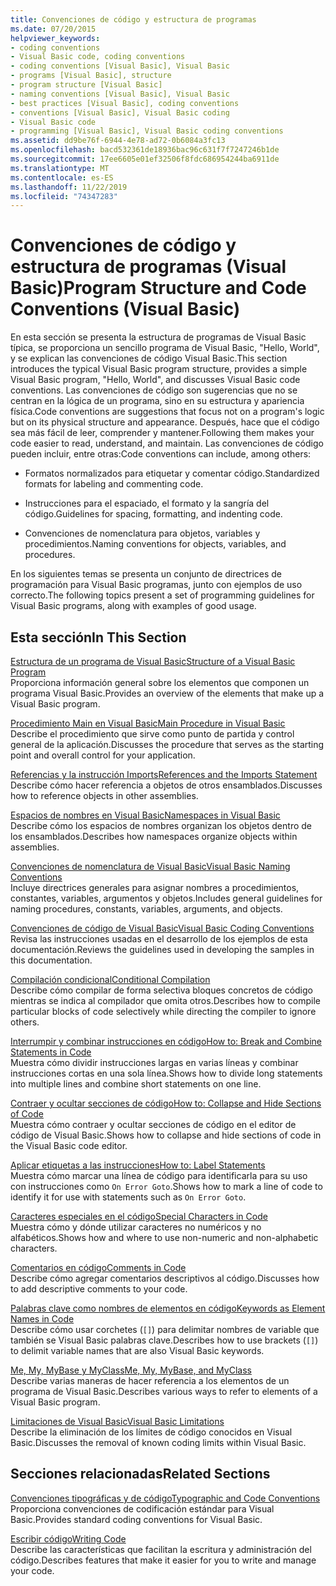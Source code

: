 ```yaml
---
title: Convenciones de código y estructura de programas
ms.date: 07/20/2015
helpviewer_keywords:
- coding conventions
- Visual Basic code, coding conventions
- coding conventions [Visual Basic], Visual Basic
- programs [Visual Basic], structure
- program structure [Visual Basic]
- naming conventions [Visual Basic], Visual Basic
- best practices [Visual Basic], coding conventions
- conventions [Visual Basic], Visual Basic coding
- Visual Basic code
- programming [Visual Basic], Visual Basic coding conventions
ms.assetid: dd9be76f-6944-4e78-ad72-0b6084a3fc13
ms.openlocfilehash: bacd532361de18936bac96c631f7f7247246b1de
ms.sourcegitcommit: 17ee6605e01ef32506f8fdc686954244ba6911de
ms.translationtype: MT
ms.contentlocale: es-ES
ms.lasthandoff: 11/22/2019
ms.locfileid: "74347283"
---
```

# <a name="program-structure-and-code-conventions-visual-basic"></a><span data-ttu-id="c21b0-102">Convenciones de código y estructura de programas (Visual Basic)</span><span class="sxs-lookup"><span data-stu-id="c21b0-102">Program Structure and Code Conventions (Visual Basic)</span></span>
<span data-ttu-id="c21b0-103">En esta sección se presenta la estructura de programas de Visual Basic típica, se proporciona un sencillo programa de Visual Basic, "Hello, World", y se explican las convenciones de código Visual Basic.</span><span class="sxs-lookup"><span data-stu-id="c21b0-103">This section introduces the typical Visual Basic program structure, provides a simple Visual Basic program, "Hello, World", and discusses Visual Basic code conventions.</span></span> <span data-ttu-id="c21b0-104">Las convenciones de código son sugerencias que no se centran en la lógica de un programa, sino en su estructura y apariencia física.</span><span class="sxs-lookup"><span data-stu-id="c21b0-104">Code conventions are suggestions that focus not on a program's logic but on its physical structure and appearance.</span></span> <span data-ttu-id="c21b0-105">Después, hace que el código sea más fácil de leer, comprender y mantener.</span><span class="sxs-lookup"><span data-stu-id="c21b0-105">Following them makes your code easier to read, understand, and maintain.</span></span> <span data-ttu-id="c21b0-106">Las convenciones de código pueden incluir, entre otras:</span><span class="sxs-lookup"><span data-stu-id="c21b0-106">Code conventions can include, among others:</span></span>  
  
- <span data-ttu-id="c21b0-107">Formatos normalizados para etiquetar y comentar código.</span><span class="sxs-lookup"><span data-stu-id="c21b0-107">Standardized formats for labeling and commenting code.</span></span>  
  
- <span data-ttu-id="c21b0-108">Instrucciones para el espaciado, el formato y la sangría del código.</span><span class="sxs-lookup"><span data-stu-id="c21b0-108">Guidelines for spacing, formatting, and indenting code.</span></span>  
  
- <span data-ttu-id="c21b0-109">Convenciones de nomenclatura para objetos, variables y procedimientos.</span><span class="sxs-lookup"><span data-stu-id="c21b0-109">Naming conventions for objects, variables, and procedures.</span></span>  
  
 <span data-ttu-id="c21b0-110">En los siguientes temas se presenta un conjunto de directrices de programación para Visual Basic programas, junto con ejemplos de uso correcto.</span><span class="sxs-lookup"><span data-stu-id="c21b0-110">The following topics present a set of programming guidelines for Visual Basic programs, along with examples of good usage.</span></span>  
  
## <a name="in-this-section"></a><span data-ttu-id="c21b0-111">Esta sección</span><span class="sxs-lookup"><span data-stu-id="c21b0-111">In This Section</span></span>  
 [<span data-ttu-id="c21b0-112">Estructura de un programa de Visual Basic</span><span class="sxs-lookup"><span data-stu-id="c21b0-112">Structure of a Visual Basic Program</span></span>](../../../visual-basic/programming-guide/program-structure/structure-of-a-visual-basic-program.md)  
 <span data-ttu-id="c21b0-113">Proporciona información general sobre los elementos que componen un programa Visual Basic.</span><span class="sxs-lookup"><span data-stu-id="c21b0-113">Provides an overview of the elements that make up a Visual Basic program.</span></span>  
  
 [<span data-ttu-id="c21b0-114">Procedimiento Main en Visual Basic</span><span class="sxs-lookup"><span data-stu-id="c21b0-114">Main Procedure in Visual Basic</span></span>](../../../visual-basic/programming-guide/program-structure/main-procedure.md)  
 <span data-ttu-id="c21b0-115">Describe el procedimiento que sirve como punto de partida y control general de la aplicación.</span><span class="sxs-lookup"><span data-stu-id="c21b0-115">Discusses the procedure that serves as the starting point and overall control for your application.</span></span>  
  
 [<span data-ttu-id="c21b0-116">Referencias y la instrucción Imports</span><span class="sxs-lookup"><span data-stu-id="c21b0-116">References and the Imports Statement</span></span>](../../../visual-basic/programming-guide/program-structure/references-and-the-imports-statement.md)  
 <span data-ttu-id="c21b0-117">Describe cómo hacer referencia a objetos de otros ensamblados.</span><span class="sxs-lookup"><span data-stu-id="c21b0-117">Discusses how to reference objects in other assemblies.</span></span>  
  
 [<span data-ttu-id="c21b0-118">Espacios de nombres en Visual Basic</span><span class="sxs-lookup"><span data-stu-id="c21b0-118">Namespaces in Visual Basic</span></span>](../../../visual-basic/programming-guide/program-structure/namespaces.md)  
 <span data-ttu-id="c21b0-119">Describe cómo los espacios de nombres organizan los objetos dentro de los ensamblados.</span><span class="sxs-lookup"><span data-stu-id="c21b0-119">Describes how namespaces organize objects within assemblies.</span></span>  
  
 [<span data-ttu-id="c21b0-120">Convenciones de nomenclatura de Visual Basic</span><span class="sxs-lookup"><span data-stu-id="c21b0-120">Visual Basic Naming Conventions</span></span>](../../../visual-basic/programming-guide/program-structure/naming-conventions.md)  
 <span data-ttu-id="c21b0-121">Incluye directrices generales para asignar nombres a procedimientos, constantes, variables, argumentos y objetos.</span><span class="sxs-lookup"><span data-stu-id="c21b0-121">Includes general guidelines for naming procedures, constants, variables, arguments, and objects.</span></span>  
  
 [<span data-ttu-id="c21b0-122">Convenciones de código de Visual Basic</span><span class="sxs-lookup"><span data-stu-id="c21b0-122">Visual Basic Coding Conventions</span></span>](../../../visual-basic/programming-guide/program-structure/coding-conventions.md)  
 <span data-ttu-id="c21b0-123">Revisa las instrucciones usadas en el desarrollo de los ejemplos de esta documentación.</span><span class="sxs-lookup"><span data-stu-id="c21b0-123">Reviews the guidelines used in developing the samples in this documentation.</span></span>  
  
 [<span data-ttu-id="c21b0-124">Compilación condicional</span><span class="sxs-lookup"><span data-stu-id="c21b0-124">Conditional Compilation</span></span>](../../../visual-basic/programming-guide/program-structure/conditional-compilation.md)  
 <span data-ttu-id="c21b0-125">Describe cómo compilar de forma selectiva bloques concretos de código mientras se indica al compilador que omita otros.</span><span class="sxs-lookup"><span data-stu-id="c21b0-125">Describes how to compile particular blocks of code selectively while directing the compiler to ignore others.</span></span>  
  
 [<span data-ttu-id="c21b0-126">Interrumpir y combinar instrucciones en código</span><span class="sxs-lookup"><span data-stu-id="c21b0-126">How to: Break and Combine Statements in Code</span></span>](../../../visual-basic/programming-guide/program-structure/how-to-break-and-combine-statements-in-code.md)  
 <span data-ttu-id="c21b0-127">Muestra cómo dividir instrucciones largas en varias líneas y combinar instrucciones cortas en una sola línea.</span><span class="sxs-lookup"><span data-stu-id="c21b0-127">Shows how to divide long statements into multiple lines and combine short statements on one line.</span></span>  
  
 [<span data-ttu-id="c21b0-128">Contraer y ocultar secciones de código</span><span class="sxs-lookup"><span data-stu-id="c21b0-128">How to: Collapse and Hide Sections of Code</span></span>](../../../visual-basic/programming-guide/program-structure/how-to-collapse-and-hide-sections-of-code.md)  
 <span data-ttu-id="c21b0-129">Muestra cómo contraer y ocultar secciones de código en el editor de código de Visual Basic.</span><span class="sxs-lookup"><span data-stu-id="c21b0-129">Shows how to collapse and hide sections of code in the Visual Basic code editor.</span></span>  
  
 [<span data-ttu-id="c21b0-130">Aplicar etiquetas a las instrucciones</span><span class="sxs-lookup"><span data-stu-id="c21b0-130">How to: Label Statements</span></span>](../../../visual-basic/programming-guide/program-structure/how-to-label-statements.md)  
 <span data-ttu-id="c21b0-131">Muestra cómo marcar una línea de código para identificarla para su uso con instrucciones como `On Error Goto`.</span><span class="sxs-lookup"><span data-stu-id="c21b0-131">Shows how to mark a line of code to identify it for use with statements such as `On Error Goto`.</span></span>  
  
 [<span data-ttu-id="c21b0-132">Caracteres especiales en el código</span><span class="sxs-lookup"><span data-stu-id="c21b0-132">Special Characters in Code</span></span>](../../../visual-basic/programming-guide/program-structure/special-characters-in-code.md)  
 <span data-ttu-id="c21b0-133">Muestra cómo y dónde utilizar caracteres no numéricos y no alfabéticos.</span><span class="sxs-lookup"><span data-stu-id="c21b0-133">Shows how and where to use non-numeric and non-alphabetic characters.</span></span>  
  
 [<span data-ttu-id="c21b0-134">Comentarios en código</span><span class="sxs-lookup"><span data-stu-id="c21b0-134">Comments in Code</span></span>](../../../visual-basic/programming-guide/program-structure/comments-in-code.md)  
 <span data-ttu-id="c21b0-135">Describe cómo agregar comentarios descriptivos al código.</span><span class="sxs-lookup"><span data-stu-id="c21b0-135">Discusses how to add descriptive comments to your code.</span></span>  
  
 [<span data-ttu-id="c21b0-136">Palabras clave como nombres de elementos en código</span><span class="sxs-lookup"><span data-stu-id="c21b0-136">Keywords as Element Names in Code</span></span>](../../../visual-basic/programming-guide/program-structure/keywords-as-element-names-in-code.md)  
 <span data-ttu-id="c21b0-137">Describe cómo usar corchetes (`[]`) para delimitar nombres de variable que también se Visual Basic palabras clave.</span><span class="sxs-lookup"><span data-stu-id="c21b0-137">Describes how to use brackets (`[]`) to delimit variable names that are also Visual Basic keywords.</span></span>  
  
 [<span data-ttu-id="c21b0-138">Me, My, MyBase y MyClass</span><span class="sxs-lookup"><span data-stu-id="c21b0-138">Me, My, MyBase, and MyClass</span></span>](../../../visual-basic/programming-guide/program-structure/me-my-mybase-and-myclass.md)  
 <span data-ttu-id="c21b0-139">Describe varias maneras de hacer referencia a los elementos de un programa de Visual Basic.</span><span class="sxs-lookup"><span data-stu-id="c21b0-139">Describes various ways to refer to elements of a Visual Basic program.</span></span>  
  
 [<span data-ttu-id="c21b0-140">Limitaciones de Visual Basic</span><span class="sxs-lookup"><span data-stu-id="c21b0-140">Visual Basic Limitations</span></span>](../../../visual-basic/programming-guide/program-structure/limitations.md)  
 <span data-ttu-id="c21b0-141">Describe la eliminación de los límites de código conocidos en Visual Basic.</span><span class="sxs-lookup"><span data-stu-id="c21b0-141">Discusses the removal of known coding limits within Visual Basic.</span></span>  
  
## <a name="related-sections"></a><span data-ttu-id="c21b0-142">Secciones relacionadas</span><span class="sxs-lookup"><span data-stu-id="c21b0-142">Related Sections</span></span>  
 [<span data-ttu-id="c21b0-143">Convenciones tipográficas y de código</span><span class="sxs-lookup"><span data-stu-id="c21b0-143">Typographic and Code Conventions</span></span>](../../../visual-basic/language-reference/typographic-and-code-conventions.md)  
 <span data-ttu-id="c21b0-144">Proporciona convenciones de codificación estándar para Visual Basic.</span><span class="sxs-lookup"><span data-stu-id="c21b0-144">Provides standard coding conventions for Visual Basic.</span></span>  
  
 [<span data-ttu-id="c21b0-145">Escribir código</span><span class="sxs-lookup"><span data-stu-id="c21b0-145">Writing Code</span></span>](/visualstudio/ide/writing-code-in-the-code-and-text-editor)  
 <span data-ttu-id="c21b0-146">Describe las características que facilitan la escritura y administración del código.</span><span class="sxs-lookup"><span data-stu-id="c21b0-146">Describes features that make it easier for you to write and manage your code.</span></span>
